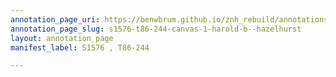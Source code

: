 ```yaml
---
annotation_page_uri: https://benwbrum.github.io/znh_rebuild/annotations/s1576-t86-244-canvas-1-harold-b--hazelhurst.json
annotation_page_slug: s1576-t86-244-canvas-1-harold-b--hazelhurst
layout: annotation_page
manifest_label: S1576 , T86-244

---
```

